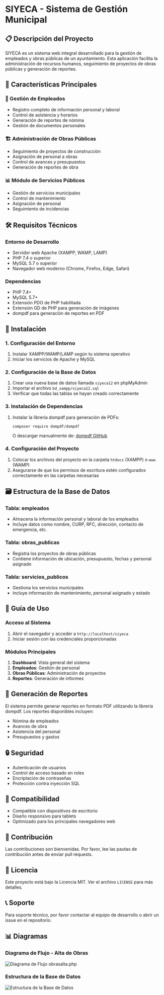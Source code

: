 # SIYECA - Sistema de Gestión Municipal

## 📋 Descripción del Proyecto
SIYECA es un sistema web integral desarrollado para la gestión de empleados y obras públicas de un ayuntamiento. Esta aplicación facilita la administración de recursos humanos, seguimiento de proyectos de obras públicas y generación de reportes.

## 🚀 Características Principales

### 👥 Gestión de Empleados
- Registro completo de información personal y laboral
- Control de asistencia y horarios
- Generación de reportes de nómina
- Gestión de documentos personales

### 🏗️ Administración de Obras Públicas
- Seguimiento de proyectos de construcción
- Asignación de personal a obras
- Control de avances y presupuestos
- Generación de reportes de obra

### 📊 Módulo de Servicios Públicos
- Gestión de servicios municipales
- Control de mantenimiento
- Asignación de personal
- Seguimiento de incidencias

## 🛠️ Requisitos Técnicos

### Entorno de Desarrollo
- Servidor web Apache (XAMPP, WAMP, LAMP)
- PHP 7.4 o superior
- MySQL 5.7 o superior
- Navegador web moderno (Chrome, Firefox, Edge, Safari)

### Dependencias
- PHP 7.4+
- MySQL 5.7+
- Extensión PDO de PHP habilitada
- Extensión GD de PHP para generación de imágenes
- dompdf para generación de reportes en PDF

## 🚀 Instalación

### 1. Configuración del Entorno
1. Instalar XAMPP/WAMP/LAMP según tu sistema operativo
2. Iniciar los servicios de Apache y MySQL

### 2. Configuración de la Base de Datos
1. Crear una nueva base de datos llamada `siyeca12` en phpMyAdmin
2. Importar el archivo `bd_xampp/siyeca12.sql`
3. Verificar que todas las tablas se hayan creado correctamente

### 3. Instalación de Dependencias
1. Instalar la librería dompdf para generación de PDFs:
   ```bash
   composer require dompdf/dompdf
   ```
   O descargar manualmente de: [dompdf GitHub](https://github.com/dompdf/dompdf)

### 4. Configuración del Proyecto
1. Colocar los archivos del proyecto en la carpeta `htdocs` (XAMPP) o `www` (WAMP)
2. Asegurarse de que los permisos de escritura estén configurados correctamente en las carpetas necesarias

## 🗃️ Estructura de la Base de Datos

### Tabla: empleados
- Almacena la información personal y laboral de los empleados
- Incluye datos como nombre, CURP, RFC, dirección, contacto de emergencia, etc.

### Tabla: obras_publicas
- Registra los proyectos de obras públicas
- Contiene información de ubicación, presupuesto, fechas y personal asignado

### Tabla: servicios_publicos
- Gestiona los servicios municipales
- Incluye información de mantenimiento, personal asignado y estado

## 📝 Guía de Uso

### Acceso al Sistema
1. Abrir el navegador y acceder a `http://localhost/siyeca`
2. Iniciar sesión con las credenciales proporcionadas

### Módulos Principales
1. **Dashboard**: Vista general del sistema
2. **Empleados**: Gestión de personal
3. **Obras Públicas**: Administración de proyectos
4. **Reportes**: Generación de informes

## 📄 Generación de Reportes
El sistema permite generar reportes en formato PDF utilizando la librería dompdf. Los reportes disponibles incluyen:
- Nómina de empleados
- Avances de obra
- Asistencia del personal
- Presupuestos y gastos

## 🔒 Seguridad
- Autenticación de usuarios
- Control de acceso basado en roles
- Encriptación de contraseñas
- Protección contra inyección SQL

## 📱 Compatibilidad
- Compatible con dispositivos de escritorio
- Diseño responsivo para tablets
- Optimizado para los principales navegadores web

## 🤝 Contribución
Las contribuciones son bienvenidas. Por favor, lee las pautas de contribución antes de enviar pull requests.

## 📄 Licencia
Este proyecto está bajo la Licencia MIT. Ver el archivo `LICENSE` para más detalles.

## 📞 Soporte
Para soporte técnico, por favor contactar al equipo de desarrollo o abrir un issue en el repositorio.

## 📊 Diagramas

### Diagrama de Flujo - Alta de Obras
![Diagrama de Flujo obrasalta.php](https://github.com/user-attachments/assets/75321f20-8ee5-4c0b-879b-24c63b70bc25)

### Estructura de la Base de Datos
![Estructura de la Base de Datos](https://github.com/user-attachments/assets/ae442352-6f5c-4cfd-bc82-de12f0bf4d94)